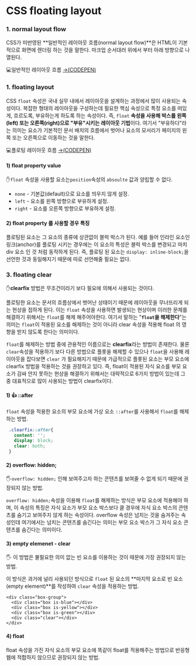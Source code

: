 # CSS floating layout

### 1. **normal** layout flow

CSS가 미반영된 **일반적인 레이아웃 흐름\(normal layout flow\)**은 HTML이 기본적으로 화면에 렌더링 하는 것을 말한다.  마크업 순서대러 위에서 부터 아래 방향으로 나열된다.

💻일반적인 레이아웃 흐름 [→\(CODEPEN\)](https://codepen.io/vi2920va/full/mdrQZXm)

### 1. floating layout

CSS `float` 속성은  국내 실무 내에서 레이아웃을 설계하는 과정에서 많이 사용되는 속성이다. 복잡한 형태의 레이아웃을 구성하는데 필요한 핵심 속성으로 특정 요소를 떠있게, 흐르도록, 부유하는게 하도록 하는 속성이다. 즉, `float` **속성을 사용해 박스를 왼쪽\(left\) 또는 오른쪽\(right\)으로 "부유"시키는 레이아웃 기법**이다. 여기서 "부유하다"라는 의미는 요소가 기본적인 문서 배치의 흐름에서 벗어나 요소의 모서리가 페이지의 왼쪽 또는 오른쪽으로 이동하는 것을 말한다. 

💻플로팅 레이아웃 흐름 [→\(CODEPEN\)](https://codepen.io/vi2920va/full/PoGxraO)

#### 1\) float property value

✋`float` 속성을 사용할 요소는`position`속성의 `absoulte` 값과 양립할 수 없다.

* `none` - 기본값\(default\)으로 요소를 띄우지 않게 설정.
* `left` - 요소를 왼쪽 방향으로 부유하게 설정.
* `right` - 요소를 오른쪽 방향으로 부유하게 설정.

#### 2\) float property 를 사용할 경우 특징

플로팅된 요소는 그 요소의 종류에 상관없이 블럭 박스가 된다. 예를 들어 인라인 요소인 링크\(anchor\)를 플로팅 시키는 경우에는 이 요소의 특성은 블럭 박스를 변경되고 마치 div 요소 인 것 처럼 동작하게 된다. 즉, 플로팅 된 요소는 `display: inline-block;`을 선언한 것과 동일해지기 때문에 따로 선언해줄 필요는 없다.

### 3. floating  clear

✋**clearfix** 방법은 무조건이라기 보다 필요에 의해서 사용되는 것이다.

플로팅한 요소는 문서의 흐름상에서 벗어난 상태이기 때문에 레이아웃을 무너뜨리게 되는 현상을 접하게 된다. 이는 `float` 속성을 사용하면 발생되는 현상이며 이러한 문제를 해결하기 위해서는 `float`를 해제 해주어야한다. 여기서 말하는 "**`float`을 해제한다**"는 의미는 `float`이 적용된 요소를 해제하는 것이 아니라 clear 속성을 적용해 float 의 영향을 받지 않도록 한다는 의미이다. 

`float`를 해제하는 방법 중에 관용적인 이름으로는 **clearfix**라는 방법이 존재한다. 물론 `clear`속성을 적용하기 보다 다른 방법으로 플롯을 해제할 수 있으나 `float`을 사용해 레이아웃을 잡다보면 `clear` 가 필요해지기 때문에 가급적으로 플롯된 요소는 부모 요소에 clearfix 방법을 적용하는 것을 권장하고 있다. 즉, float이 적용된 자식 요소를 부모 요소가 감싸 안지 못하는 현상을 해결하기 위해서는 대략적으로 6가지 방법이 있는데 그 중 대표적으로 많이 사용되는 방법이 clearfix이다. 

#### 1\) 👍 ::after 

`float` 속성을 적용한 요소의 부모 요소에 가상 요소 `::after`를 사용해서 `float`를 해제하는 방법.

```css
 .clearfix::after{
   content: '';
   display: block;
   clear: both;
 }
```

#### 2\) overflow: hidden;

🖐`overflow: hidden;` 인해 보여주고자 하는 콘텐츠를 보여줄 수 없게 되기 때문에 권장되지 않는 방법.

`overflow: hidden;`속성을 이용해 `float`를 해제하는 방식은 부모 요소에 적용해야 하며, 이 속성의 특징은 자식 요소가 부모 요소 박스보다 클 경우에 자식 요소 박스의 콘텐츠를 숨기고 보여주지 않게 하는 속성이다. overflow 속성은 넘치는 것을 숨겨주는 속성인데 여기에서는 넘치는 콘텐츠를 숨긴다는 의미는 부모 요소 박스가 그 자식 요소 콘텐츠를 숨긴다는 의미이다.

#### 3\) empty elemenet - clear

🖐 이 방법은 불필요한 의미 없는 빈 요소를 이용하는 것이 때문에 가장 권장되지 않는 방법.

이 방식은 과거에 널리 사용되던 방식으로 `float` 된 요소의 **마지막 요소로 빈 요소\(empty element\)**를 작성하여 `clear` 속성을 적용하는 방법.

```markup
<div class="box-group">
  <div class="box is-blue"></div>
  <div class="box is-yellow"></div>
  <div class="box is-green"></div>
  <div class="clear"></div>
</div>
```

#### 4\) float

float 속성을 가진 자식 요소의 부모 요소에 똑같이 float를 적용해주는 방법으로 반응형 웹에 적합하지 않으므로 권장되지 않는 방법.



